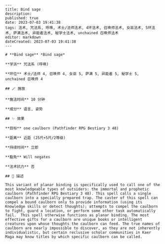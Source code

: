 
    ---
    title: Bind sage
    description: 
    published: true
    date: 2023-07-03 19:41:38
    tags: 法术, 咒法系, 呼唤, 术士/法师法术, 4环法术, 召唤师法术, 女巫法术, 5环法术, 萨满法术, 异能者法术, 秘学士法术, unchained 召唤师法术
    editor: markdown
    dateCreated: 2023-07-03 19:41:38
    ---

    # **Bind sage** *Bind sage*

    **学派** 咒法系 (呼唤) 

    **环位** 术士/法师 4, 召唤师 4, 女巫 5, 萨满 5, 异能者 5, 秘学士 5, unchained 召唤师 4

    ## 🪄 施放

    **施法时间** 10 分钟

    **成分** 语言, 姿势

    ## ✨ 效果 

    **目标** one caulborn (Pathfinder RPG Bestiary 3 48) 

    **距离** 近距 (25尺+5尺/2等级)  

    **持续时间** 立即 

    **豁免** Will negates

    **法术抗力** 否

    ## 📖 描述

    This variant of planar binding is specifically used to call one of the most knowledgeable types of outsiders: the immortal and prophetic caulborn (Pathfinder RPG Bestiary 3 48). This spell calls a single caulborn into a specially prepared trap. The caster of this spell can compel a bound caulborn only to provide information (using its Knowledge skills or detect thoughts); attempts to compel the caulborn to fight, guard a location, or perform some other task automatically fail.  This spell otherwise functions as planar binding. The most effective gifts for a caulborn are unique books or intelligent creatures upon whose thoughts the caulborn can feed. The true names of caulborn are nearly impossible to discover, as they are not inherently individualistic, but certain reclusive scholar communities in Kaer Maga may know titles by which specific caulborn can be called.
    